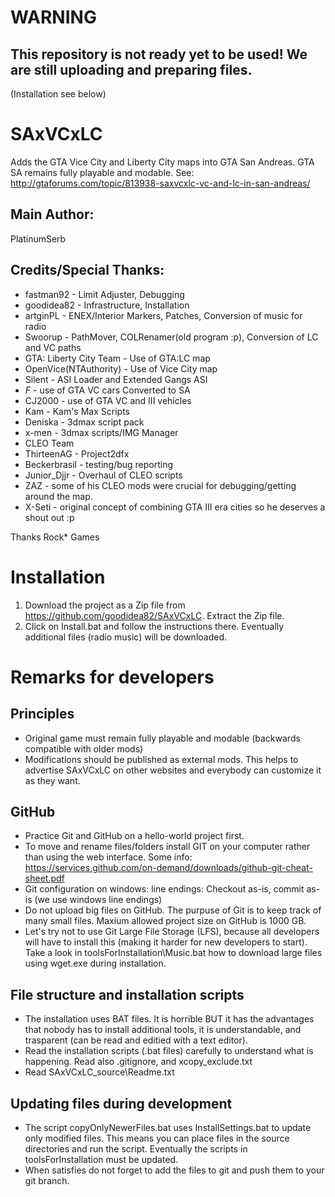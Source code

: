 # WARNING
This repository is not ready yet to be used! We are still uploading and preparing files.
------------------
(Installation see below)

# SAxVCxLC
Adds the GTA Vice City and Liberty City maps into GTA San Andreas. GTA SA remains fully playable and modable.
See: http://gtaforums.com/topic/813938-saxvcxlc-vc-and-lc-in-san-andreas/

## Main Author:
PlatinumSerb

## Credits/Special Thanks:
* fastman92 - Limit Adjuster, Debugging 
* goodidea82 - Infrastructure, Installation
* artginPL - ENEX/Interior Markers, Patches, Conversion of music for radio
* Swoorup - PathMover, COLRenamer(old program :p), Conversion of LC and VC paths
* GTA: Liberty City Team - Use of GTA:LC map
* OpenVice(NTAuthority) - Use of Vice City map
* Silent - ASI Loader and Extended Gangs ASI
* _F_ - use of GTA VC cars Converted to SA
* CJ2000 - use of GTA VC and III vehicles
* Kam - Kam's Max Scripts 
* Deniska - 3dmax script pack
* x-men - 3dmax scripts/IMG Manager
* CLEO Team
* ThirteenAG - Project2dfx
* Beckerbrasil - testing/bug reporting
* Junior_Djjr - Overhaul of CLEO scripts
* ZAZ - some of his CLEO mods were crucial for debugging/getting around the map.
* X-Seti - original concept of combining GTA III era cities so he deserves a shout out :p

Thanks Rock* Games

# Installation
1. Download the project as a Zip file from https://github.com/goodidea82/SAxVCxLC. Extract the Zip file.
2. Click on Install.bat and follow the instructions there. Eventually additional files (radio music) will be downloaded.

# Remarks for developers
## Principles
* Original game must remain fully playable and modable (backwards compatible with older mods)
* Modifications should be published as external mods. This helps to advertise SAxVCxLC on other websites and everybody can customize it as they want.

## GitHub
* Practice Git and GitHub on a hello-world project first.
* To move and rename files/folders install GIT on your computer rather than using the web interface. Some info: https://services.github.com/on-demand/downloads/github-git-cheat-sheet.pdf
* Git configuration on windows: line endings: Checkout as-is, commit as-is (we use windows line endings)
* Do not upload big files on GitHub. The purpuse of Git is to keep track of many small files. Maxium allowed project size on GitHub is 1000 GB. 
* Let's try not to use Git Large File Storage (LFS), because all developers will have to install this (making it harder for new developers to start). Take a look in toolsForInstallation\Music.bat how to download large files using wget.exe during installation.

## File structure and installation scripts
* The installation uses BAT files. It is horrible BUT it has the advantages that nobody has to install additional tools, it is understandable, and trasparent (can be read and editied with a text editor).
* Read the installation scripts (.bat files) carefully to understand what is happening. Read also .gitignore, and xcopy_exclude.txt
* Read SAxVCxLC_source\Readme.txt

## Updating files during development
* The script copyOnlyNewerFiles.bat uses InstallSettings.bat to update only modified files. This means you can place files in the source directories and run the script. Eventually the scripts in toolsForInstallation must be updated.
* When satisfies do not forget to add the files to git and push them to your git branch.





